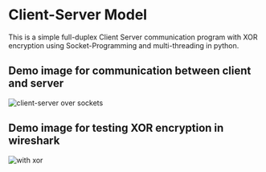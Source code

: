 # Client-Server Model
This is a simple full-duplex Client Server communication program with XOR encryption using Socket-Programming and multi-threading in python.

## Demo image for communication between client and server

![client-server over sockets](https://user-images.githubusercontent.com/54176283/206867740-1c731b3c-e2f9-4f83-b657-eb9ea5ef6fa4.png)

## Demo image for testing XOR encryption in wireshark
![with xor](https://user-images.githubusercontent.com/54176283/208265270-acaf89a2-f962-4f8f-b176-213be98b4b80.png)
